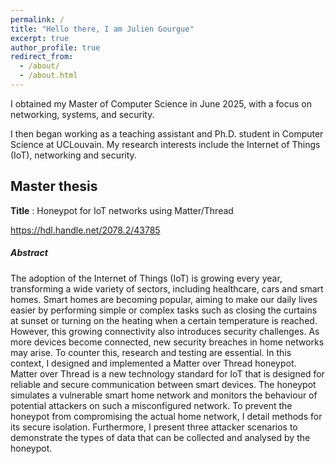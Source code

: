 ```yaml
---
permalink: /
title: "Hello there, I am Julien Gourgue"
excerpt: true
author_profile: true
redirect_from: 
  - /about/
  - /about.html
---
```

I obtained my Master of Computer Science in June 2025, with a focus on networking, systems, and security. 

I then began working as a teaching assistant and Ph.D. student in Computer Science at UCLouvain. My research interests include the Internet of Things (IoT), networking and security.
## Master thesis

**Title** : Honeypot for IoT networks using Matter/Thread

<https://hdl.handle.net/2078.2/43785>

##### Abstract
The adoption of the Internet of Things (IoT) is growing every year, transforming a wide variety of sectors, including healthcare, cars and smart homes. Smart homes are becoming popular, aiming to make our daily lives easier by performing simple or complex tasks such as closing the curtains at sunset or turning on the heating when a certain temperature is reached. However, this growing connectivity also introduces security challenges. As more devices become connected, new security breaches in home networks may arise. To counter this, research and testing are essential.
In this context, I designed and implemented a Matter over Thread honeypot. Matter over Thread is a new technology standard for IoT that is designed for reliable and secure communication between smart devices. The honeypot simulates a vulnerable smart home network and monitors the behaviour of potential attackers on such a misconfigured network. To prevent the honeypot from compromising the actual home network, I detail methods for its secure isolation. Furthermore, I present three attacker scenarios to demonstrate the types of data that can be collected and analysed by the honeypot.
